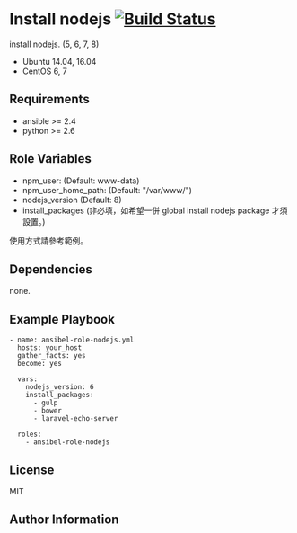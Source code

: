 
Install nodejs [![Build Status](https://travis-ci.org/shengyou/ansible-role-nodejs.svg?branch=master)](https://travis-ci.org/shengyou/ansible-role-nodejs)
=========

install nodejs. (5, 6, 7, 8)

* Ubuntu 14.04, 16.04
* CentOS 6, 7

Requirements
------------

* ansible >= 2.4
* python >= 2.6

Role Variables
--------------

* npm_user: (Default: www-data)
* npm_user_home_path: (Default: "/var/www/")
* nodejs_version (Default: 8)
* install_packages (非必填，如希望一併 global install nodejs package 才須設置。)

使用方式請參考範例。

Dependencies
------------

none.

Example Playbook
----------------

```
- name: ansibel-role-nodejs.yml
  hosts: your_host
  gather_facts: yes
  become: yes

  vars:
    nodejs_version: 6
    install_packages:
      - gulp
      - bower
      - laravel-echo-server

  roles:
    - ansibel-role-nodejs

```

License
-------

MIT

Author Information
------------------
